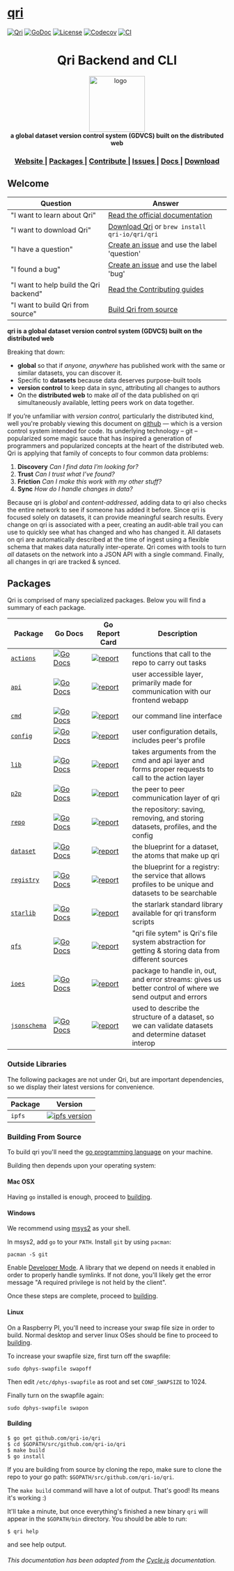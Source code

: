 # [qri](http://qri.io)

[![Qri](https://img.shields.io/badge/made%20by-qri-magenta.svg?style=flat-square)](https://qri.io) [![GoDoc](https://godoc.org/github.com/qri-io/qri?status.svg)](http://godoc.org/github.com/qri-io/qri) [![License](https://img.shields.io/github/license/qri-io/qri.svg?style=flat-square)](./LICENSE) [![Codecov](https://img.shields.io/codecov/c/github/qri-io/qri.svg?style=flat-square)](https://codecov.io/gh/qri-io/qri) [![CI](https://img.shields.io/circleci/project/github/qri-io/qri.svg?style=flat-square)](https://circleci.com/gh/qri-io/qri)

<h1 align="center">Qri Backend and CLI</h1>

<div align="center">
  <img alt="logo" src="https://qri.io/img/blobs/blob_trio.png" width="128">
</div>
<div align="center">
  <strong>a global dataset version control system (GDVCS) built on the distributed web</strong>
</div>

<div align="center">
  <h3>
    <a href="https://qri.io">
      Website
    </a>
    <span> | </span>
    <a href="#packages">
      Packages
    </a>
    <span> | </span>
    <a href="https://github.com/qri-io/qri/blob/master/CONTRIBUTOR.md">
      Contribute
    </a>
    <span> | </span>
    <a href="https://github.com/qri-io/qri/issues">
      Issues
    </a>
     <span> | </span>
    <a href="https://qri.io/docs/">
      Docs
    </a>
     <span> | </span>
    <a href="https://qri.io/download/">
      Download
    </a>
  </h3>
</div>

<div align="center">
  <!-- Build Status -->
</div>

## Welcome

| Question | Answer |
|--------|-------|
| "I want to learn about Qri" | [Read the official documentation](https://qri.io/docs/) |
| "I want to download Qri" | [Download Qri](https://qri.io/download) or `brew install qri-io/qri/qri` |
| "I have a question" | [Create an issue](https://github.com/qri-io/qri/issues) and use the label 'question' |
| "I found a bug" | [Create an issue](https://github.com/qri-io/qri/issues) and use the label 'bug' |
| "I want to help build the Qri backend" | [Read the Contributing guides](https://github.com/qri-io/qri/blob/master/CONTRIBUTOR.md) |
| "I want to build Qri from source" | [Build Qri from source](#build)

__qri is a global dataset version control system (GDVCS) built on the distributed web__

Breaking that down:

- **global** so that if *anyone, anywhere* has published work with the same or similar datasets, you can discover it.
- Specific to **datasets** because data deserves purpose-built tools
- **version control** to keep data in sync, attributing all changes to authors
- On the **distributed web** to make *all* of the data published on qri simultaneously available, letting peers work on data together.

If you’re unfamiliar with *version control,* particularly the distributed kind, well you're probably viewing this document on [github](https://github.com/qri-io/qri) — which is a version control system intended for code. Its underlying technology – git – popularized some magic sauce that has inspired a generation of programmers and popularized concepts at the heart of the distributed web. Qri is applying that family of concepts to four common data problems:

1. **Discovery** _Can I find data I’m looking for?_
2. **Trust** _Can I trust what I’ve found?_
3. **Friction** _Can I make this work with my other stuff?_
4. **Sync** _How do I handle changes in data?_

Because qri is *global* and *content-addressed*, adding data to qri also checks the entire network to see if someone has added it before. Since qri is focused solely on datasets, it can provide meaningful search results. Every change on qri is associated with a peer, creating an audit-able trail you can use to quickly see what has changed and who has changed it. All datasets on qri are automatically described at the time of ingest using a flexible schema that makes data naturally inter-operate. Qri comes with tools to turn *all* datasets on the network into a JSON API with a single command. Finally, all changes in qri are tracked & synced.

## Packages

Qri is comprised of many specialized packages. Below you will find a summary of each package.

| Package | Go Docs | Go Report Card | Description |
|---------|---------|----------------|-------------|
| [`actions`](https://github.com/qri-io/qri/tree/master/actions) | <img width=190/>[![Go Docs](https://godoc.org/github.com/qri-io/qri?status.svg)](https://godoc.org/github.com/qri-io/qri/actions) | <img width=165/>[![report](https://goreportcard.com/badge/github.com/qri-io/qri)](https://goreportcard.com/report/github.com/qri-io/qri) | functions that call to the repo to carry out tasks  |
| [`api`](https://github.com/qri-io/qri/tree/master/api) | [![Go Docs](https://godoc.org/github.com/qri-io/qri?status.svg)](https://godoc.org/github.com/qri-io/qri/api) | [![report](https://goreportcard.com/badge/github.com/qri-io/qri)](https://goreportcard.com/report/github.com/qri-io/qri) | user accessible layer, primarily made for communication with our frontend webapp |
| [`cmd`](https://github.com/qri-io/qri/tree/master/cmd) | [![Go Docs](https://godoc.org/github.com/qri-io/qri?status.svg)](https://godoc.org/github.com/qri-io/qri/cmd) | [![report](https://goreportcard.com/badge/github.com/qri-io/qri)](https://goreportcard.com/report/github.com/qri-io/qri) | our command line interface |
| [`config`](https://github.com/qri-io/qri/tree/master/config) | [![Go Docs](https://godoc.org/github.com/qri-io/qri?status.svg)](https://godoc.org/github.com/qri-io/qri/config) | [![report](https://goreportcard.com/badge/github.com/qri-io/qri)](https://goreportcard.com/report/github.com/qri-io/qri) | user configuration details, includes peer's profile |
| [`lib`](https://github.com/qri-io/qri/tree/master/lib) | [![Go Docs](https://godoc.org/github.com/qri-io/qri?status.svg)](https://godoc.org/github.com/qri-io/qri/lib) | [![report](https://goreportcard.com/badge/github.com/qri-io/qri)](https://goreportcard.com/report/github.com/qri-io/qri) | takes arguments from the cmd and api layer and forms proper requests to call to the action layer |
| [`p2p`](https://github.com/qri-io/qri/tree/master/p2p) | [![Go Docs](https://godoc.org/github.com/qri-io/qri?status.svg)](https://godoc.org/github.com/qri-io/qri/p2p) | [![report](https://goreportcard.com/badge/github.com/qri-io/qri)](https://goreportcard.com/report/github.com/qri-io/qri) | the peer to peer communication layer of qri |
| [`repo`](https://github.com/qri-io/qri/tree/master/repo) | [![Go Docs](https://godoc.org/github.com/qri-io/qri?status.svg)](https://godoc.org/github.com/qri-io/qri/repo) | [![report](https://goreportcard.com/badge/github.com/qri-io/qri)](https://goreportcard.com/report/github.com/qri-io/qri) | the repository: saving, removing, and storing datasets, profiles, and the config |
| [`dataset`](https://github.com/qri-io/dataset) | [![Go Docs](https://godoc.org/github.com/qri-io/dataset?status.svg)](https://godoc.org/github.com/qri-io/dataset) | [![report](https://goreportcard.com/badge/github.com/qri-io/dataset)](https://goreportcard.com/report/github.com/qri-io/dataset) | the blueprint for a dataset, the atoms that make up qri |
| [`registry`](https://github.com/qri-io/registry) | [![Go Docs](https://godoc.org/github.com/qri-io/registry?status.svg)](https://godoc.org/github.com/qri-io/registry) | [![report](https://goreportcard.com/badge/github.com/qri-io/registry)](https://goreportcard.com/report/github.com/qri-io/registry) | the blueprint for a registry: the service that allows profiles to be unique and datasets to be searchable |
| [`starlib`](https://github.com/qri-io/starlib) | [![Go Docs](https://godoc.org/github.com/qri-io/starlib?status.svg)](https://godoc.org/github.com/qri-io/starlib) | [![report](https://goreportcard.com/badge/github.com/qri-io/starlib)](https://goreportcard.com/report/github.com/qri-io/starlib) | the starlark standard library available for qri transform scripts |
| [`qfs`](https://github.com/qri-io/qfs) | [![Go Docs](https://godoc.org/github.com/qri-io/qfs?status.svg)](https://godoc.org/github.com/qri-io/qfs) | [![report](https://goreportcard.com/badge/github.com/qri-io/qfs)](https://goreportcard.com/report/github.com/qri-io/qfs) | "qri file sytem" is Qri's file system abstraction for getting & storing data from different sources |
| [`ioes`](https://github.com/qri-io/ioes) | [![Go Docs](https://godoc.org/github.com/qri-io/ioes?status.svg)](https://godoc.org/github.com/qri-io/ioes) | [![report](https://goreportcard.com/badge/github.com/qri-io/ioes)](https://goreportcard.com/report/github.com/qri-io/ioes) | package to handle in, out, and error streams: gives us better control of where we send output and errors |
| [`jsonschema`](https://github.com/qri-io/jsonschema) | [![Go Docs](https://godoc.org/github.com/qri-io/jsonschema?status.svg)](https://godoc.org/github.com/qri-io/jsonschema) | [![report](https://goreportcard.com/badge/github.com/qri-io/jsonschema)](https://goreportcard.com/report/github.com/qri-io/jsonschema) | used to describe the structure of a dataset, so we can validate datasets and determine dataset interop |

### Outside Libraries

The following packages are not under Qri, but are important dependencies, so we display their latest versions for convenience.

| Package | Version |
|--------|-------|
| `ipfs` | [![ipfs version](https://img.shields.io/badge/ipfs-v0.4.17-blue.svg)](https://github.com/ipfs/go-ipfs/) |

<a id="build"></a>
### Building From Source

To build qri you'll need the [go programming language](https://golang.org) on your machine.

Building then depends upon your operating system:

#### Mac OSX

Having `go` installed is enough, proceed to <a href="#building">building</a>.

#### Windows

We recommend using [msys2](https://www.msys2.org/) as your shell.

In msys2, add `go` to your `PATH`. Install `git` by using `pacman`:

```shell
pacman -S git
```

Enable [Developer Mode](https://docs.microsoft.com/en-us/windows/uwp/get-started/enable-your-device-for-development). A library that we depend on needs it enabled in order to properly handle symlinks. If not done, you'll likely get the error message "A required privilege is not held by the client".

Once these steps are complete, proceed to <a href="#building">building</a>.

#### Linux

On a Raspberry PI, you'll need to increase your swap file size in order to build. Normal desktop and server linux OSes should be fine to proceed to <a href="#building">building</a>.

To increase your swapfile size, first turn off the swapfile:

```
sudo dphys-swapfile swapoff
```

Then edit `/etc/dphys-swapfile` as root and set `CONF_SWAPSIZE` to 1024.

Finally turn on the swapfile again:

```
sudo dphys-swapfile swapon
```

#### Building

```shell
$ go get github.com/qri-io/qri
$ cd $GOPATH/src/github.com/qri-io/qri
$ make build
$ go install
```

If you are building from source by cloning the repo, make sure to clone the repo to your go path: `$GOPATH/src/github.com/qri-io/qri`.

The `make build` command will have a lot of output. That's good! Its means it's working :)

It'll take a minute, but once everything's finished a new binary `qri` will appear in the `$GOPATH/bin` directory. You should be able to run:
```shell
$ qri help
```
and see help output.


###### This documentation has been adapted from the [Cycle.js](https://github.com/cyclejs/cyclejs) documentation.
